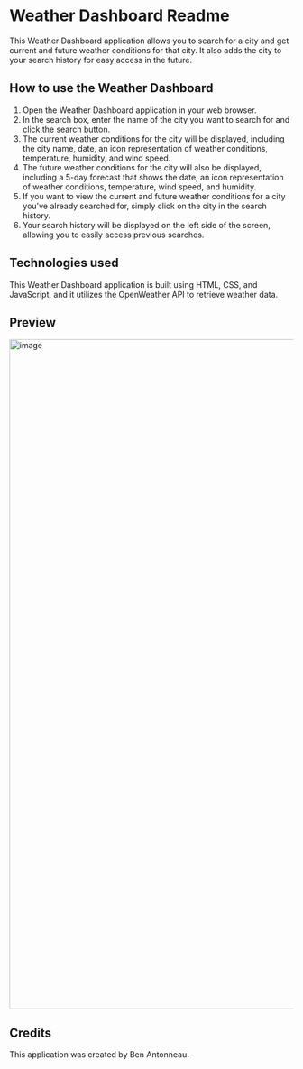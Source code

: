 # Weather Dashboard Readme
This Weather Dashboard application allows you to search for a city and get current and future weather conditions for that city. It also adds the city to your search history for easy access in the future.

## How to use the Weather Dashboard
1. Open the Weather Dashboard application in your web browser.
2. In the search box, enter the name of the city you want to search for and click the search button.
3. The current weather conditions for the city will be displayed, including the city name, date, an icon representation of weather conditions, temperature, humidity, and wind speed.
4. The future weather conditions for the city will also be displayed, including a 5-day forecast that shows the date, an icon representation of weather conditions, temperature, wind speed, and humidity.
5. If you want to view the current and future weather conditions for a city you've already searched for, simply click on the city in the search history.
6. Your search history will be displayed on the left side of the screen, allowing you to easily access previous searches.

## Technologies used
This Weather Dashboard application is built using HTML, CSS, and JavaScript, and it utilizes the OpenWeather API to retrieve weather data.

## Preview
<img width="1188" alt="image" src="https://user-images.githubusercontent.com/109747300/232174556-dcee9376-80cf-41cf-bf2a-7796ac182303.png">


## Credits
This application was created by Ben Antonneau.
